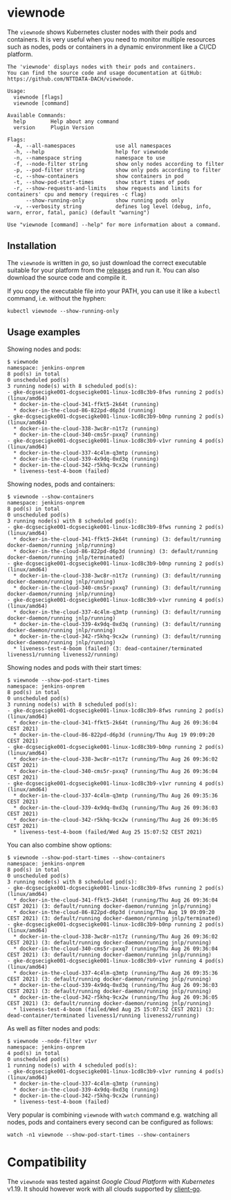 # viewnode
The `viewnode` shows Kubernetes cluster nodes with their pods and containers.
It is very useful when you need to monitor multiple resources such as nodes, pods or containers in a dynamic environment like a CI/CD platform.

```
The 'viewnode' displays nodes with their pods and containers.
You can find the source code and usage documentation at GitHub: https://github.com/NTTDATA-DACH/viewnode.

Usage:
  viewnode [flags]
  viewnode [command]

Available Commands:
  help        Help about any command
  version     Plugin Version

Flags:
  -A, --all-namespaces             use all namespaces
  -h, --help                       help for viewnode
  -n, --namespace string           namespace to use
  -f, --node-filter string         show only nodes according to filter
  -p, --pod-filter string          show only pods according to filter
  -c, --show-containers            show containers in pod
  -t, --show-pod-start-times       show start times of pods
  -r, --show-requests-and-limits   show requests and limits for containers' cpu and memory (requires -c flag)
      --show-running-only          show running pods only
  -v, --verbosity string           defines log level (debug, info, warn, error, fatal, panic) (default "warning")

Use "viewnode [command] --help" for more information about a command.
```
## Installation
The `viewnode` is written in _go_, so just download the correct executable suitable for your platform from the [releases](https://github.com/NTTDATA-EMEA/viewnode/releases) and run it.
You can also download the source code and compile it.

If you copy the executable file into your PATH, you can use it like a `kubectl` command, i.e. without the hyphen:
```
kubectl viewnode --show-running-only
```

## Usage examples
Showing nodes and pods:
```
$ viewnode
namespace: jenkins-onprem
8 pod(s) in total
0 unscheduled pod(s)
3 running node(s) with 8 scheduled pod(s):
- gke-dcgsecigke001-dcgsecigke001-linux-1cd8c3b9-8fws running 2 pod(s) (linux/amd64)
  * docker-in-the-cloud-341-ffkt5-2k64t (running)
  * docker-in-the-cloud-86-822pd-d6p3d (running)
- gke-dcgsecigke001-dcgsecigke001-linux-1cd8c3b9-b0np running 2 pod(s) (linux/amd64)
  * docker-in-the-cloud-338-3wc8r-n1t7z (running)
  * docker-in-the-cloud-340-cms5r-pxxq7 (running)
- gke-dcgsecigke001-dcgsecigke001-linux-1cd8c3b9-v1vr running 4 pod(s) (linux/amd64)
  * docker-in-the-cloud-337-4c4lm-q3mtp (running)
  * docker-in-the-cloud-339-4x9dq-0xd3q (running)
  * docker-in-the-cloud-342-r5khq-9cx2w (running)
  * liveness-test-4-boom (failed)
```
Showing nodes, pods and containers:
```
$ viewnode --show-containers
namespace: jenkins-onprem
8 pod(s) in total
0 unscheduled pod(s)
3 running node(s) with 8 scheduled pod(s):
- gke-dcgsecigke001-dcgsecigke001-linux-1cd8c3b9-8fws running 2 pod(s) (linux/amd64)
  * docker-in-the-cloud-341-ffkt5-2k64t (running) (3: default/running docker-daemon/running jnlp/running)
  * docker-in-the-cloud-86-822pd-d6p3d (running) (3: default/running docker-daemon/running jnlp/terminated)
- gke-dcgsecigke001-dcgsecigke001-linux-1cd8c3b9-b0np running 2 pod(s) (linux/amd64)
  * docker-in-the-cloud-338-3wc8r-n1t7z (running) (3: default/running docker-daemon/running jnlp/running)
  * docker-in-the-cloud-340-cms5r-pxxq7 (running) (3: default/running docker-daemon/running jnlp/running)
- gke-dcgsecigke001-dcgsecigke001-linux-1cd8c3b9-v1vr running 4 pod(s) (linux/amd64)
  * docker-in-the-cloud-337-4c4lm-q3mtp (running) (3: default/running docker-daemon/running jnlp/running)
  * docker-in-the-cloud-339-4x9dq-0xd3q (running) (3: default/running docker-daemon/running jnlp/running)
  * docker-in-the-cloud-342-r5khq-9cx2w (running) (3: default/running docker-daemon/running jnlp/running)
  * liveness-test-4-boom (failed) (3: dead-container/terminated liveness1/running liveness2/running)
```
Showing nodes and pods with their start times:
```
$ viewnode --show-pod-start-times
namespace: jenkins-onprem
8 pod(s) in total
0 unscheduled pod(s)
3 running node(s) with 8 scheduled pod(s):
- gke-dcgsecigke001-dcgsecigke001-linux-1cd8c3b9-8fws running 2 pod(s) (linux/amd64)
  * docker-in-the-cloud-341-ffkt5-2k64t (running/Thu Aug 26 09:36:04 CEST 2021)
  * docker-in-the-cloud-86-822pd-d6p3d (running/Thu Aug 19 09:09:20 CEST 2021)
- gke-dcgsecigke001-dcgsecigke001-linux-1cd8c3b9-b0np running 2 pod(s) (linux/amd64)
  * docker-in-the-cloud-338-3wc8r-n1t7z (running/Thu Aug 26 09:36:02 CEST 2021)
  * docker-in-the-cloud-340-cms5r-pxxq7 (running/Thu Aug 26 09:36:04 CEST 2021)
- gke-dcgsecigke001-dcgsecigke001-linux-1cd8c3b9-v1vr running 4 pod(s) (linux/amd64)
  * docker-in-the-cloud-337-4c4lm-q3mtp (running/Thu Aug 26 09:35:36 CEST 2021)
  * docker-in-the-cloud-339-4x9dq-0xd3q (running/Thu Aug 26 09:36:03 CEST 2021)
  * docker-in-the-cloud-342-r5khq-9cx2w (running/Thu Aug 26 09:36:05 CEST 2021)
  * liveness-test-4-boom (failed/Wed Aug 25 15:07:52 CEST 2021)
```
You can also combine show options:
```
$ viewnode --show-pod-start-times --show-containers
namespace: jenkins-onprem
8 pod(s) in total
0 unscheduled pod(s)
3 running node(s) with 8 scheduled pod(s):
- gke-dcgsecigke001-dcgsecigke001-linux-1cd8c3b9-8fws running 2 pod(s) (linux/amd64)
  * docker-in-the-cloud-341-ffkt5-2k64t (running/Thu Aug 26 09:36:04 CEST 2021) (3: default/running docker-daemon/running jnlp/running)
  * docker-in-the-cloud-86-822pd-d6p3d (running/Thu Aug 19 09:09:20 CEST 2021) (3: default/running docker-daemon/running jnlp/terminated)
- gke-dcgsecigke001-dcgsecigke001-linux-1cd8c3b9-b0np running 2 pod(s) (linux/amd64)
  * docker-in-the-cloud-338-3wc8r-n1t7z (running/Thu Aug 26 09:36:02 CEST 2021) (3: default/running docker-daemon/running jnlp/running)
  * docker-in-the-cloud-340-cms5r-pxxq7 (running/Thu Aug 26 09:36:04 CEST 2021) (3: default/running docker-daemon/running jnlp/running)
- gke-dcgsecigke001-dcgsecigke001-linux-1cd8c3b9-v1vr running 4 pod(s) (linux/amd64)
  * docker-in-the-cloud-337-4c4lm-q3mtp (running/Thu Aug 26 09:35:36 CEST 2021) (3: default/running docker-daemon/running jnlp/running)
  * docker-in-the-cloud-339-4x9dq-0xd3q (running/Thu Aug 26 09:36:03 CEST 2021) (3: default/running docker-daemon/running jnlp/running)
  * docker-in-the-cloud-342-r5khq-9cx2w (running/Thu Aug 26 09:36:05 CEST 2021) (3: default/running docker-daemon/running jnlp/running)
  * liveness-test-4-boom (failed/Wed Aug 25 15:07:52 CEST 2021) (3: dead-container/terminated liveness1/running liveness2/running)
```
As well as filter nodes and pods:
```
$ viewnode --node-filter v1vr
namespace: jenkins-onprem
4 pod(s) in total
0 unscheduled pod(s)
1 running node(s) with 4 scheduled pod(s):
- gke-dcgsecigke001-dcgsecigke001-linux-1cd8c3b9-v1vr running 4 pod(s) (linux/amd64)
  * docker-in-the-cloud-337-4c4lm-q3mtp (running)
  * docker-in-the-cloud-339-4x9dq-0xd3q (running)
  * docker-in-the-cloud-342-r5khq-9cx2w (running)
  * liveness-test-4-boom (failed)
```
Very popular is combining `viewnode` with `watch` command e.g. watching all nodes, pods and containers every second can be configured as follows:
```
watch -n1 viewnode --show-pod-start-times --show-containers
```
# Compatibility
The `viewnode` was tested against _Google Cloud Platform_ with _Kubernetes_ v1.19.
It should however work with all clouds supported by [client-go](https://github.com/kubernetes/client-go).
